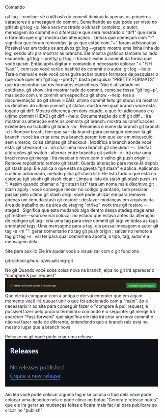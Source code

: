 Comando 

git log --oneline: vê o id/hash do commit diminuido apenas os primeiros caracteres e a mesagem do commit. Semelhando ao que pode ser visto no gitHub
git log -p: Nele será mostrado o id/hash completo, o autor, mensagem do commit e o diferecial e que será mostrado o "diff" que seria o formato que o git mostra das alterações . Linhas que começam com "-" significa que foram removidas, ja as que estão com "+" foram adicionadas. Possível ver em todos os arquivos 
git log --graph: mostra uma linha linha do log, sendo util pra mostrar as branchs. Ele mostra graficos tambem ao lado esquerdo. 
git log --pretty/ git log --format: exibe o commit da forma que você quiser. Então após digitar o comando é necessario colocar "= "%H %an"", com isso você verá o hash/id do commit e o autor. 
git log --help: Terá o manual e nele você consiguira achar outros formatos de pesquisar o que você quer em "git log --pretty", basta pesquisar "PRETTY FORMATS" que irá encontrar outros formatos especificos. Não é utlizidado  no cotidiano.
git show <hash commit>: irá mostrar tudo do commit, como se fosse "git log -p", mas sedo com um commit em especifico
git show --help: terá a documentação do git show.
HEAD: ultimo commit feito 
git show: irá mostrar os detalhes do ultimo commit
git status: mostra em qual branch voce está logado 
git diff: Mostra diferenca em dois estado, o que foi adicionado e o ultimo commit (HEAD)
git diff --help: Documentação do diff
git diff <hash commit>..<hash commit>: irá mostrar as alteração entre os commits
git branch: mostra as ramificações existentes no trabalho 
git brach -m <nome da branch> <nome novo>: Renomeia o nome da branch 
git branch -d <nome da branch>:  Remove brach, tem que sair da branch para conseguir remove-la
git branch <nome da branch>: você irá criar uma ova branch,porem tem que ser em minusculo, sem umeros, coisa simples
git checkout <nome da branch>: Modifica a branch aonde você está.
git checkout -b <nome da brach nova>: irá criar uma nova branch
git checkout --.: Desfaz alterações 
git switch <nome da branch>: alternar entre branchs
git switch -c <nome da branch nova>: irá criar uma brach nova
git merge <nome da branch>: Irá mesclar o novo com o velho 
git push origin : <nome da branch>: Remove repositório remoto
git stash: Guarda alteração para mexe-lá depois 
git stash pop: Ele aplica o que está na gaveta "git stash" e aplica. Aplicando o ultimo adicionado, metodo pilha 
git stash list: Ele lista tudo o que está no estoque (git stash)
git stash clear : Limpa a lista do stash
git stash push -m "<alguma mensagem>: Assim quando chamar o "git stash list" tera um nome mais discritivo
git stash apply <indice do stash que dejesa trabalhar>: voce consegue mexer no codigo guardado, sem precisar passar pelo ultimo
git stash drop: você pode utilizar ele para remover apenas um item do stash
git restore : desfazer mudanças em arquivos da área de trabalho ou da área de staging "ctrl+z" work tree
git restore --staged <arquivo>: Significa que esta mudando algo dentro dessa stadeg stage area
git restore --source=<hash do commit><arquivo>:vai colocar no estaod que estava antes da alteração de codigoo
git tag <nome da tag><nome do commit>: cria uma tag para esse commit
git tag: ve todas as tags
annotated tags: Uma mensagme para a tag, ela possui mesagem e autor 
git tag -a <nome da tag> -m "": gerar comentario no tag
git push origin <tag>: salvar no remoto a tag
git tag -v <nome da tag>:
 vai ter para qual commit ela aponta, o tipo, tag, autor e a mensagem dela



Site para auxilio
 Ele irá ajudar você a visualizar com o git funciona 

git-school.gihub.io/visualizing-git



No git
Quando você sobe coisa nova na branch, elpa no git irá aparecer o "compare & pull request"
![alt text](image.png)
Que ele irá comparar com a antiga e ele vai entender que em algum momento você irá queuer unir o que foi adicionado com a "main". ão é necessario ir ao site para conseguir fazer o "compare & pull request, é possível fazer pelo proprio terminal o comando é o seguinte: 
git merge <nome da branch>
Irá aparecer "Fast-forward" que significa ele não irá criar um novo commit e não vai fazer nada de diferente, entendendo que a branch raiz está no mesmo lugar que a branch nova

Release
no git você pode criar uma release 
![alt text](image-1.png)

Ain lea você pode colocar alguma tag 
e se coloca o tipo dela 
voce pode colocar uma descrico nela e pode clicar no botao "Generate release notes"
que ele ira gerar as mudanças feitas e ficara mais facil 
ai para publicare so clicar no "publish"